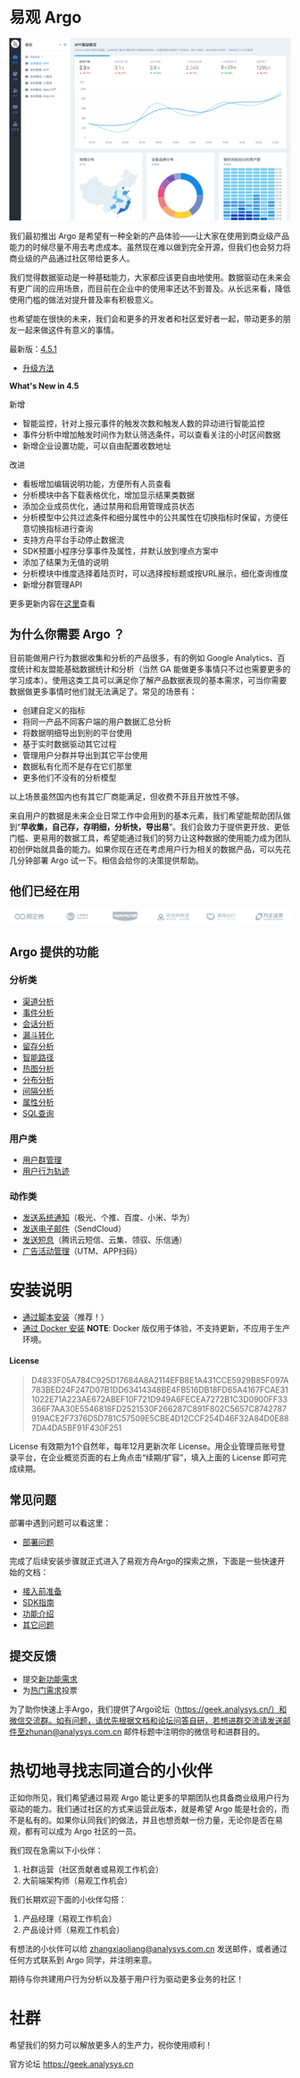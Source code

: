 # 易观 Argo

![](imgs/pre-defined_dashboard.png)

我们最初推出 Argo 是希望有一种全新的产品体验——让大家在使用到商业级产品能力的时候尽量不用去考虑成本。虽然现在难以做到完全开源，但我们也会努力将商业级的产品通过社区带给更多人。

我们觉得数据驱动是一种基础能力，大家都应该更自由地使用。数据驱动在未来会有更广阔的应用场景，而目前在企业中的使用率还达不到普及。从长远来看，降低使用门槛的做法对提升普及率有积极意义。

也希望能在很快的未来，我们会和更多的开发者和社区爱好者一起，带动更多的朋友一起来做这件有意义的事情。

最新版：[4.5.1](http://arkinstall.analysys.cn/) 
 * [升级方法](https://github.com/analysys/argo-installer/blob/master/upgrade.md)

**What's New in 4.5**

新增

 - 智能监控，针对上报元事件的触发次数和触发人数的异动进行智能监控
 - 事件分析中增加触发时间作为默认筛选条件，可以查看关注的小时区间数据 
 - 新增企业设置功能，可以自由配置收数地址
 
 改进
 
 - 看板增加编辑说明功能，方便所有人员查看
 - 分析模块中各下载表格优化，增加显示结果类数据
 - 添加企业成员优化，通过禁用和启用管理成员状态
 - 分析模型中公共过滤条件和细分属性中的公共属性在切换指标时保留，方便任意切换指标进行查询
 - 支持方舟平台手动停止数据流
 - SDK预置小程序分享事件及属性，并默认放到埋点方案中
 - 添加了结果为无值的说明
 - 分析模块中维度选择着陆页时，可以选择按标题或按URL展示，细化查询维度
 - 新增分群管理API
 
更多更新内容在[这里](https://docs.analysys.cn/ark/release-notes)查看

## 为什么你需要 Argo ？

目前能做用户行为数据收集和分析的产品很多，有的例如 Google Analytics、百度统计和友盟能基础数据统计和分析（当然 GA 能做更多事情只不过也需要更多的学习成本）。使用这类工具可以满足你了解产品数据表现的基本需求，可当你需要数据做更多事情时他们就无法满足了。常见的场景有：

- 创建自定义的指标
- 将同一产品不同客户端的用户数据汇总分析
- 将数据明细导出到别的平台使用
- 基于实时数据驱动其它过程
- 管理用户分群并导出到其它平台使用
- 数据私有化而不是存在它们那里
- 更多他们不没有的分析模型

以上场景虽然国内也有其它厂商能满足，但收费不菲且开放性不够。

来自用户的数据是未来企业日常工作中会用到的基本元素，我们希望能帮助团队做到“**早收集，自己存，存明细，分析快，导出易**”。我们会致力于提供更开放、更低门槛、更易用的数据工具，希望能通过我们的努力让这种数据的使用能力成为团队初创伊始就具备的能力。如果你现在还在考虑用户行为相关的数据产品，可以先花几分钟部署 Argo 试一下。相信会给你的决策提供帮助。

## 他们已经在用

![](imgs/customers.png)

## Argo 提供的功能

### 分析类

* [渠道分析](https://docs.analysys.cn/ark/features/analytics/channel)
* [事件分析](https://docs.analysys.cn/ark/features/analytics/event)
* [会话分析](https://docs.analysys.cn/ark/features/analytics/session)
* [漏斗转化](https://docs.analysys.cn/ark/features/analytics/funnel)
* [留存分析](https://docs.analysys.cn/ark/features/analytics/retention)
* [智能路径](https://docs.analysys.cn/ark/features/analytics/pathfinder)
* [热图分析](https://docs.analysys.cn/ark/features/analytics/heatmap)
* [分布分析](https://docs.analysys.cn/ark/features/analytics/fen-bu-fen-xi)
* [间隔分析](https://docs.analysys.cn/ark/features/analytics/jian-ge-fen-xi)
* [属性分析](https://docs.analysys.cn/ark/features/analytics/shu-xing-fen-xi)
* [SQL查询](https://docs.analysys.cn/ark/features/analytics/sql)

### 用户类

* [用户群管理](https://docs.analysys.cn/ark/features/segmentation/profile)
* [用户行为轨迹](https://docs.analysys.cn/ark/features/segmentation/user-sequence)

### 动作类

* [发送系统通知](https://docs.analysys.cn/ark/features/operation/pushmessage)（极光、个推、百度、小米、华为）
* [发送电子邮件](https://docs.analysys.cn/ark/features/operation/email)（SendCloud）
* [发送短息](https://docs.analysys.cn/ark/features/operation/sms)（腾讯云短信、云集、领驭、乐信通）
* [广告活动管理](https://docs.analysys.cn/ark/features/operation/utm)（UTM、APP扫码）

# 安装说明

- [通过脚本安装](INSTALL_SCRIPT.md)（推荐！）
- [通过 Docker 安装](INSTALL_DOCKER.md) **NOTE**: Docker 版仅用于体验，不支持更新，不应用于生产环境。

#### License 

> D4833F05A784C925D17684A8A2114EFB8E1A431CCE5929B85F097A783BED24F247D07B1DD63414348BE4FB516DB18FD65A4167FCAE311022E71A223AE672ABEF10F721D949A6FECEA7272B1C3D0900FF33366F7AA30E5546818FD2521530F266287C891F802C5657C8742787919ACE2F7376D5D781C57509E5CBE4D12CCF254D46F32A84D0E887DA4DA5BF91F430F251

License 有效期为1个自然年，每年12月更新次年 License。用企业管理员账号登录平台，在企业概览页面的右上角点击“续期/扩容”，填入上面的 License 即可完成续期。

## 常见问题

部署中遇到问题可以看这里：

- [部署问题](https://github.com/analysys/argo-installer/issues?utf8=✓&q=label%3Adocs+)

完成了后续安装步骤就正式进入了易观方舟Argo的探索之旅，下面是一些快速开始的文档：

- [接入前准备](https://ark.analysys.cn/docs/integration-prepare.html)
- [SDK指南](https://ark.analysys.cn/docs/sdk.html)
- [功能介绍](https://ark.analysys.cn/docs/function.html)
- [其它问题](https://ark.analysys.cn/docs/faq.html)

## 提交反馈

* 提交[新功能需求](https://github.com/analysys/argo-installer/issues/new)
* 为[热门需求](https://github.com/analysys/argo-installer/issues?q=is%3Aopen+is%3Aissue+label%3A%22feature+request%22+sort%3Areactions-%2B1-desc)投票

为了助你快速上手Argo，我们提供了Argo论坛（https://geek.analysys.cn/）和微信交流群。如有问题，请优先根据文档和论坛问答自研，若想进群交流请发送邮件至zhunan@analysys.com.cn  邮件标题中注明你的微信号和进群目的。

# 热切地寻找志同道合的小伙伴

正如你所见，我们希望通过易观 Argo 能让更多的早期团队也具备商业级用户行为驱动的能力。我们通过社区的方式来运营此版本，就是希望 Argo 能是社会的，而不是私有的。如果你认同我们的做法，并且也想贡献一份力量，无论你是否在易观，都有可以成为 Argo 社区的一员。

我们现在急需以下小伙伴：
1. 社群运营（社区贡献者或易观工作机会）
2. 大前端架构师（易观工作机会）

我们长期欢迎下面的小伙伴勾搭：
1. 产品经理（易观工作机会）
2. 产品设计师（易观工作机会）

有想法的小伙伴可以给 zhangxiaoliang@analysys.com.cn 发送邮件，或者通过任何方式联系到 Argo 同学，并注明来意。

期待与你共建用户行为分析以及基于用户行为驱动更多业务的社区！

# 社群

希望我们的努力可以解放更多人的生产力，祝你使用顺利！

官方论坛 https://geek.analysys.cn

